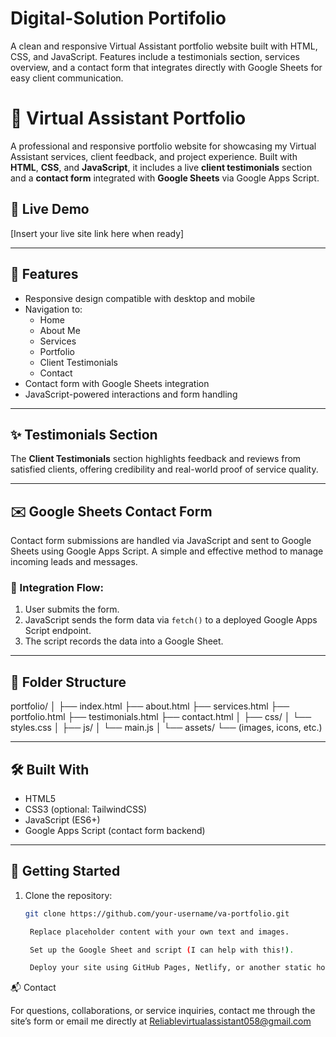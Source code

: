 # Digital-Solution Portifolio
A clean and responsive Virtual Assistant portfolio website built with HTML, CSS, and JavaScript. Features include a testimonials section, services overview, and a contact form that integrates directly with Google Sheets for easy client communication.
# 🌟 Virtual Assistant Portfolio 

A professional and responsive portfolio website for showcasing my Virtual Assistant services, client feedback, and project experience. Built with **HTML**, **CSS**, and **JavaScript**, it includes a live **client testimonials** section and a **contact form** integrated with **Google Sheets** via Google Apps Script.

## 🔗 Live Demo
[Insert your live site link here when ready]

---

## 📁 Features

- Responsive design compatible with desktop and mobile
- Navigation to:
  - Home
  - About Me
  - Services
  - Portfolio
  - Client Testimonials
  - Contact
- Contact form with Google Sheets integration
- JavaScript-powered interactions and form handling

---

## ✨ Testimonials Section

The **Client Testimonials** section highlights feedback and reviews from satisfied clients, offering credibility and real-world proof of service quality.

---

## ✉️ Google Sheets Contact Form

Contact form submissions are handled via JavaScript and sent to Google Sheets using Google Apps Script. A simple and effective method to manage incoming leads and messages.

### 📌 Integration Flow:
1. User submits the form.
2. JavaScript sends the form data via `fetch()` to a deployed Google Apps Script endpoint.
3. The script records the data into a Google Sheet.

---

## 📂 Folder Structure
portfolio/
│
├── index.html
├── about.html
├── services.html
├── portfolio.html
├── testimonials.html
├── contact.html
│
├── css/
│ └── styles.css
│
├── js/
│ └── main.js
│
└── assets/
└── (images, icons, etc.)


---

## 🛠️ Built With

- HTML5
- CSS3 (optional: TailwindCSS)
- JavaScript (ES6+)
- Google Apps Script (contact form backend)

---

## 🚀 Getting Started

1. Clone the repository:
   ```bash
   git clone https://github.com/your-username/va-portfolio.git

    Replace placeholder content with your own text and images.

    Set up the Google Sheet and script (I can help with this!).

    Deploy your site using GitHub Pages, Netlify, or another static host.

📬 Contact

For questions, collaborations, or service inquiries, contact me through the site’s form or email me directly at Reliablevirtualassistant058@gmail.com

